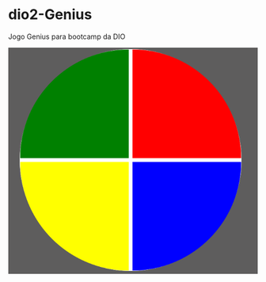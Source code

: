 # dio2-Genius
Jogo Genius para bootcamp da DIO

![Alt text](https://github.com/DBruceLane/dio2-Genius/blob/main/assets/img.png?raw=true "Optional Title")
